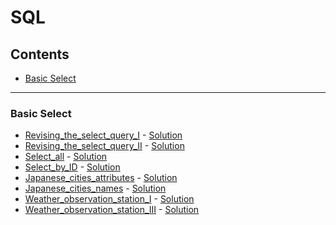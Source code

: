 # SQL
## Contents
<!--* [Advanced Join](#Advanced-Join)
* [Advanced Select](#Advanced-Select)
* [Aggregation](#Aggregation)
* [Alternative Select](#Alternative-Select)
* [Basic Join](#Basic-Join)-->
* [Basic Select](#Basic-Select)
<!--
___
### Advanced Join
* [Placements](pdf/placements.pdf) - [Solution](sql/Placements.sql)
* [Symmetric_Pairs](pdf/symmetric-pairs.pdf) - [Solution](sql/Symmetric_Pairs.sql)
___
### Advanced Select
* [Type_of_triangle](pdf/what-type-of-triangle.pdf) - [Solution](sql/Type_of_triangle.sql)
___
### Aggregation
* [Average_population](pdf/average-population.pdf) - [Solution](sql/Average_population.sql)
* [Japan_population](pdf/japan-population.pdf) - [Solution](sql/Japan_population.sql)
* [Population_density_difference](pdf/population-density-difference.pdf) - [Solution](sql/Population_density_difference.sql)
* [Revising_aggregations_-_averages](pdf/revising-aggregations-the-average-function.pdf) - [Solution](sql/Revising_aggregations_-_averages.sql)
* [Revising_aggregations_-_sum](pdf/revising-aggregations-sum.pdf) - [Solution](sql/Revising_aggregations_-_sum.sql)
* [Revising_aggregations_-_the_count_function](pdf/revising-aggregations-the-count-function.pdf) - [Solution](sql/Revising_aggregations_-_the_count_function.sql)
* [The_blunder](pdf/the-blunder.pdf) - [Solution](sql/The_blunder.sql)
* [Top_earners](pdf/earnings-of-employees.pdf) - [Solution](sql/Top_earners.sql)
* [Weather_observation_station_II](pdf/weather-observation-station-2.pdf) - [Solution](sql/Weather_observation_station_II.sql)
* [Weather_observation_station_XIII](pdf/weather-observation-station-13.pdf) - [Solution](sql/Weather_observation_station_XIII.sql)
* [Weather_observation_station_XIV](pdf/weather-observation-station-14.pdf) - [Solution](sql/Weather_observation_station_XIV.sql)
* [Weather_observation_station_XV](pdf/weather-observation-station-15.pdf) - [Solution](sql/Weather_observation_station_XV.sql)
* [Weather_observation_station_XVI](pdf/weather-observation-station-16.pdf) - [Solution](sql/Weather_observation_station_XVI.sql)
* [Weather_observation_station_XVII](pdf/weather-observation-station-17.pdf) - [Solution](sql/Weather_observation_station_XVII.sql)
* [Weather_observation_station_XVIII](pdf/weather-observation-station-18.pdf) - [Solution](sql/Weather_observation_station_XVIII.sql)
* [Weather_observation_station_XIX](pdf/weather-observation-station-19.pdf) - [Solution](sql/Weather_observation_station_XIX.sql)
* [Weather_observation_station_XX](pdf/weather-observation-station-20.pdf) - [Solution](sql/Weather_observation_station_XX.sql)
___
### Alternative Select
* [Draw_the_Triangle1](pdf/draw-the-triangle-1.pdf) - [Solution](sql/Draw_the_Triangle1.sql)
* [Draw_the_Triangle2](pdf/draw-the-triangle-2.pdf) - [Solution](sql/Draw_the_Triangle2.sql)
___
### Basic Join
* [African_cities](pdf/african-cities.pdf) - [Solution](sql/African_cities.sql)
* [Average_population_of_each_continent](pdf/average-population-of-each-continent.pdf) - [Solution](sql/Average_population_of_each_continent.sql)
* [Challenges](pdf/challenges.pdf) - [Solution](sql/Challenges.sql)
* [Contest_Leaderboard](pdf/contest-leaderboard.pdf) - [Solution](sql/Contest_Leaderboard.sql)
* [Ollivanders_Inventory](pdf/harry-potter-and-wands.pdf) - [Solution](sql/Ollivanders_Inventory.sql)
* [Population_census](pdf/asian-population.pdf) - [Solution](sql/Population_census.sql)
* [The_Competitors](pdf/full-score.pdf) - [Solution](sql/Top_Competitors.sql)
* [The_Report](pdf/the-report.pdf) - [Solution](sql/The_Report.sql)
-->
___
### Basic Select
* [Revising_the_select_query_I](pdf/revising-the-select-query.pdf) - [Solution](SQL/revising_the_select_query_I.sql)
* [Revising_the_select_query_II](pdf/revising-the-select-query-2.pdf) - [Solution](SQL/revising_the_select_query_II.sql)
* [Select_all](pdf/select-all-sql.pdf) - [Solution](SQL/select_all.sql)
* [Select_by_ID](pdf/select-by-id.pdf) - [Solution](SQL/select_by_id.sql)
* [Japanese_cities_attributes](pdf/japanese-cities-attributes.pdf) - [Solution](SQL/japanese_cities_attributes.sql)
* [Japanese_cities_names](pdf/japanese-cities-name.pdf) - [Solution](SQL/japanese_cities_names.sql)
* [Weather_observation_station_I](pdf/weather-observation-station-1.pdf) - [Solution](SQL/weather_observation_station_I.sql)
* [Weather_observation_station_III](pdf/weather-observation-station-3.pdf) - [Solution](SQL/weather_observation_station_III.sql)
<!--
* [Employee_salaries](pdf/salary-of-employees.pdf) - [Solution](sql/Employee_salaries.sql)
* [Higher_than_75_marks](pdf/more-than-75-marks.pdf) - [Solution](sql/Higher_than_75_marks.sql)

* [Name_of_employees](pdf/name-of-employees.pdf) - [Solution](sql/Name_of_employees.sql)



* [Weather_observation_station_IV](pdf/weather-observation-station-4.pdf) - [Solution](sql/Weather_observation_station_IV.sql)
* [Weather_observation_station_V](pdf/weather-observation-station-5.pdf) - [Solution](sql/Weather_observation_station_V.sql)
* [Weather_observation_station_VI](pdf/weather-observation-station-6.pdf) - [Solution](sql/Weather_observation_station_VI.sql)
* [Weather_observation_station_VII](pdf/weather-observation-station-7.pdf) - [Solution](sql/Weather_observation_station_VII.sql)
* [Weather_observation_station_VIII](pdf/weather-observation-station-8.pdf) - [Solution](sql/Weather_observation_station_VIII.sql)
* [Weather_observation_station_IX](pdf/weather-observation-station-9.pdf) - [Solution](sql/Weather_observation_station_IX.sql)
* [Weather_observation_station_X](pdf/weather-observation-station-10.pdf) - [Solution](sql/Weather_observation_station_X.sql)
* [Weather_observation_station_XI](pdf/weather-observation-station-11.pdf) - [Solution](sql/Weather_observation_station_XI.sql)
* [Weather_observation_station_XII](pdf/weather-observation-station-12.pdf) - [Solution](sql/Weather_observation_station_XII.sql)
-->